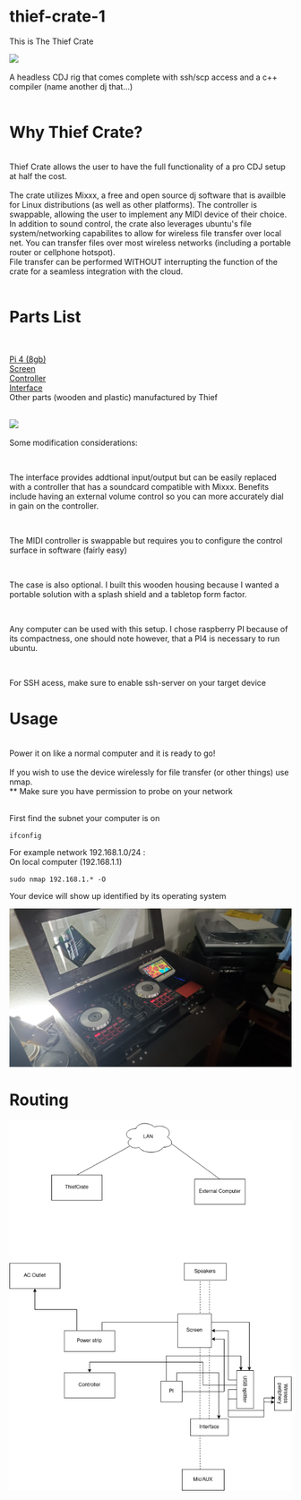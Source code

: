 # thief-crate-1


This is The Thief Crate
<br />
 
<img src="https://github.com/gnikxela0328/thief-crate-1/blob/main/img/20211106_143502.jpg" />
<br />

A headless CDJ rig that comes complete with ssh/scp access and a c++ compiler (name another dj that...)
<br /><br />

# Why Thief Crate?
<br />
Thief Crate allows the user to have the full functionality of a pro CDJ setup at half the cost. 
<br /><br />
The crate utilizes Mixxx, a free and open source dj software that is availble for Linux distributions (as well as other platforms). The controller is swappable, allowing the user to implement any MIDI device of their choice. In addition to sound control, the crate also leverages ubuntu's file system/networking capabilites to allow for wireless file transfer over local net. You can transfer files over most wireless networks (including a portable router or cellphone hotspot). 
<br />
File transfer can be performed WITHOUT interrupting the function of the crate for a seamless integration with the cloud.
<br />
<br />

# Parts List

<br />

<a href="https://www.raspberrypi.com/products/raspberry-pi-4-model-b/"> Pi 4 (8gb) </a>
<br />
<a href="https://amzn.to/3k8K5iM" > Screen </a>
<br />
<a href="https://www.sweetwater.com/store/detail/DDJSB3--pioneer-dj-ddj-sb3-4-deck-serato-dj-controller"> Controller </a>
<br />
<a href="https://www.sweetwater.com/store/detail/ScarSG3--focusrite-scarlett-solo-3rd-gen-usb-audio-interface"> Interface </a>
<br />
Other parts (wooden and plastic) manufactured by Thief
<br />
<br />

<img src="https://github.com/gnikxela0328/thief-crate-1/blob/main/img/20211106_143546.jpg" />

<br />

Some modification considerations:

<br />

The interface provides addtional input/output but can be easily replaced with a controller that has a soundcard compatible with Mixxx. Benefits include having an external volume control so you can more accurately dial in gain on the controller. 

<br />

The MIDI controller is swappable but requires you to configure the control surface in software (fairly easy)

<br /> 

The case is also optional. I built this wooden housing because I wanted a portable solution with a splash shield and a tabletop form factor.

<br /> 

Any computer can be used with this setup. I chose raspberry PI because of its compactness, one should note however, that a PI4 is necessary to run ubuntu.

<br />

For SSH acess, make sure to enable ssh-server on your target device
<br />

# Usage
<br />
Power it on like a normal computer and it is ready to go! 
<br />
<br />
If you wish to use the device wirelessly for file transfer (or other things) use nmap.

<br />
** Make sure you have permission to probe on your network 

<br />
<br />

First find the subnet your computer is on
```
ifconfig
```
For example network 192.168.1.0/24 :
<br />
On local computer (192.168.1.1)
```
sudo nmap 192.168.1.* -O
```
Your device will show up identified by its operating system


<img src="https://github.com/gnikxela0328/thief-crate-1/blob/main/img/20211106_144128.jpg" />

# Routing

<img src="https://github.com/gnikxela0328/thief-crate-1/blob/main/img/Untitled%20Diagram.drawio.png" />
